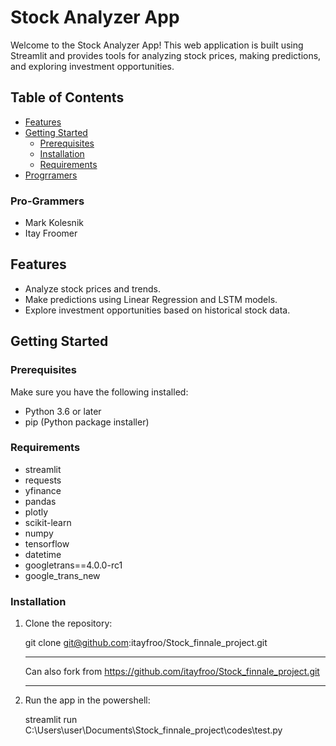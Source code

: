 # Stock Analyzer App

Welcome to the Stock Analyzer App! This web application is built using Streamlit and provides tools for analyzing stock prices, making predictions, and exploring investment opportunities.

## Table of Contents

- [Features](#features)
- [Getting Started](#getting-started)
  - [Prerequisites](#prerequisites)
  - [Installation](#installation)
  - [Requirements](#Requirements)
- [Progrramers](#Pro-Grammers)
### Pro-Grammers

- Mark Kolesnik
- Itay Froomer

## Features

- Analyze stock prices and trends.
- Make predictions using Linear Regression and LSTM models.
- Explore investment opportunities based on historical stock data.

## Getting Started

### Prerequisites

Make sure you have the following installed:

- Python 3.6 or later
- pip (Python package installer)

### Requirements
- streamlit
- requests
- yfinance
- pandas
- plotly
- scikit-learn
- numpy
- tensorflow
- datetime
- googletrans==4.0.0-rc1
- google_trans_new



### Installation

1. Clone the repository:

   git clone git@github.com:itayfroo/Stock_finnale_project.git

   *****************************************************************
   Can also fork from https://github.com/itayfroo/Stock_finnale_project.git
   *****************************************************************

2. Run the app in the powershell:

    streamlit run C:\Users\user\Documents\Stock_finnale_project\codes\test.py

